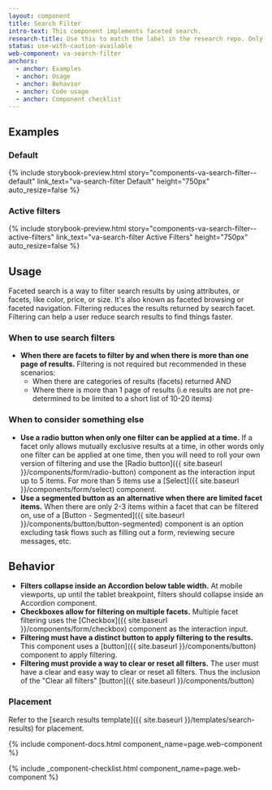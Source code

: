 ```yaml
---
layout: component
title: Search Filter
intro-text: This component implements faceted search.
research-title: Use this to match the label in the research repo. Only use if web-component does not match the label.
status: use-with-caution-available
web-component: va-search-filter
anchors:
  - anchor: Examples
  - anchor: Usage
  - anchor: Behavior
  - anchor: Code usage
  - anchor: Component checklist
---
```


## Examples

### Default

{% include storybook-preview.html story="components-va-search-filter--default" link_text="va-search-filter Default" height="750px" auto_resize=false %}

### Active filters

{% include storybook-preview.html story="components-va-search-filter--active-filters" link_text="va-search-filter Active Filters" height="750px" auto_resize=false %}

## Usage

Faceted search is a way to filter search results by using attributes, or facets, like color, price, or size. It's also known as faceted browsing or faceted navigation. Filtering reduces the results returned by search facet. Filtering can help a user reduce search results to find things faster.

### When to use search filters

* **When there are facets to filter by and when there is more than one page of results.** Filtering is not required but recommended in these scenarios:
  * When there are categories of results (facets) returned AND
  * Where there is more than 1 page of results (i.e results are not pre-determined to be limited to a short list of 10-20 items)

### When to consider something else

* **Use a radio button when only one filter can be applied at a time.** If a facet only allows mutually exclusive results at a time, in other words only one filter can be applied at one time, then you will need to roll your own version of filtering and use the [Radio button]({{ site.baseurl }}/components/form/radio-button) component as the interaction input up to 5 items. For more than 5 items use a [Select]({{ site.baseurl }}/components/form/select) component.
* **Use a segmented button as an alternative when there are limited facet items.** When there are only 2-3 items within a facet that can be filtered on, use of a [Button - Segmented]({{ site.baseurl }}/components/button/button-segmented) component is an option excluding task flows such as filling out a form, reviewing secure messages, etc.

## Behavior

* **Filters collapse inside an Accordion below table width.** At mobile viewports, up until the tablet breakpoint, filters should collapse inside an Accordion component.
* **Checkboxes allow for filtering on multiple facets.** Multiple facet filtering uses the [Checkbox]({{ site.baseurl }}/components/form/checkbox) component as the interaction input.
* **Filtering must have a distinct button to apply filtering to the results.** This component uses a [button]({{ site.baseurl }}/components/button) component to apply filtering.
* **Filtering must provide a way to clear or reset all filters.** The user must have a clear and easy way to clear or reset all filters. Thus the inclusion of the "Clear all filters" [button]({{ site.baseurl }}/components/button)

### Placement

Refer to the [search results template]({{ site.baseurl }}/templates/search-results) for placement.

{% include component-docs.html component_name=page.web-component %}

{% include _component-checklist.html component_name=page.web-component %}